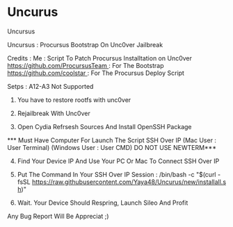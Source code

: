# Uncurus
Uncursus

Uncursus : Procursus Bootstrap On Unc0ver Jailbreak

Credits :
Me : Script To Patch Procursus Installtation on Unc0ver
https://github.com/ProcursusTeam : For The Bootstrap
https://github.com/coolstar : For The Procursus Deploy Script

Setps :
 A12-A3 Not Supported

1) You have to restore rootfs with unc0ver

2) Rejailbreak With Unc0ver

3) Open Cydia Refrsesh Sources And Install OpenSSH Package

*** Must Have Computer For Launch The Script SSH Over IP  (Mac User : User Terminal) (Windows User : User CMD) DO NOT USE NEWTERM***

4)  Find Your Device IP And Use Your PC Or Mac To Connect SSH Over IP

5) Put The Command In Your SSH Over IP Session : /bin/bash -c "$(curl -fsSL https://raw.githubusercontent.com/Yaya48/Uncurus/new/installall.sh)"

6) Wait. Your Device Should Respring, Launch Sileo And Profit


Any Bug Report Will Be Appreciat ;) 
